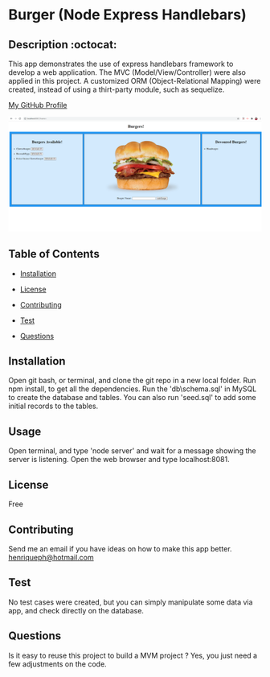 # Burger (Node Express Handlebars)

## Description :octocat:

This app demonstrates the use of express handlebars framework to develop a web application. The MVC (Model/View/Controller) were also applied in this project. 
A customized ORM (Object-Relational Mapping) were created, instead of using a thirt-party module, such as sequelize.

[My GitHub Profile](https://github.com/correaph)

![image](screenshot.png)

## Table of Contents

* [Installation](#installation)

* [License](#license)

* [Contributing](#contributing)

* [Test](#test)

* [Questions](#questions)

## Installation

Open git bash, or terminal, and clone the git repo in a new local folder. Run npm install, to get all the dependencies. 
Run the 'db\schema.sql' in MySQL to create the database and tables. You can also run 'seed.sql' to add some initial records to the tables.

## Usage

Open terminal, and type 'node server' and wait for a message showing the server is listening. Open the web browser and type localhost:8081.

## License

Free

## Contributing

Send me an email if you have ideas on how to make this app better. 
<henriqueph@hotmail.com>

## Test

No test cases were created, but you can simply manipulate some data via app, and check directly on the database.

## Questions

Is it easy to reuse this project to build a MVM project ? Yes, you just need a few adjustments on the code.
